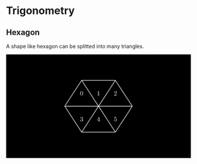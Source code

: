 # Trigonometry
## Hexagon

A shape like hexagon can be splitted into many triangles.

[![Test](/Media/Images/hexagon.png)](/Media/Videos/hexagon.mp4)
